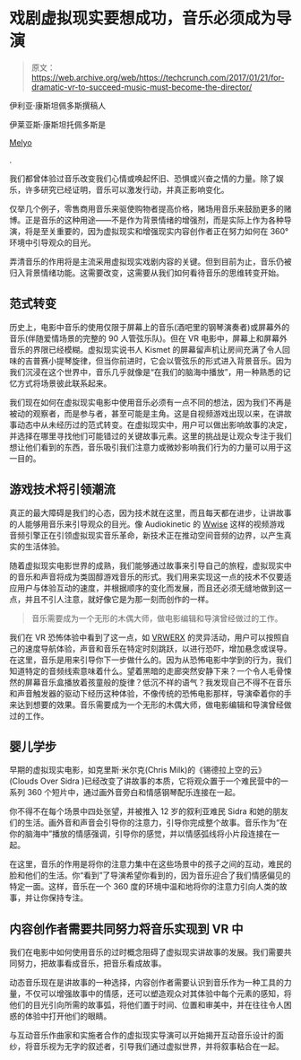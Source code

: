 # 戏剧虚拟现实要想成功，音乐必须成为导演

> 原文：<https://web.archive.org/web/https://techcrunch.com/2017/01/21/for-dramatic-vr-to-succeed-music-must-become-the-director/>

伊利亚·康斯坦佩多斯撰稿人

伊莱亚斯·康斯坦托佩多斯是

[Melyo](https://web.archive.org/web/20230328101319/http://www.melyo.io/)

.

我们都曾体验过音乐改变我们心情或唤起怀旧、恐惧或兴奋之情的力量。除了娱乐，许多研究已经证明，音乐可以激发行动，并真正影响变化。

仅举几个例子，零售商用音乐来驱使购物者提高价格，赌场用音乐来鼓励更多的赌博。正是音乐的这种用途——不是作为背景情绪的增强剂，而是实际上作为各种导演，将是至关重要的，因为虚拟现实和增强现实内容创作者正在努力如何在 360°环境中引导观众的目光。

弄清音乐的作用将是主流采用虚拟现实戏剧内容的关键。但到目前为止，音乐仍被归入背景情绪功能。这需要改变，这需要从我们如何看待音乐的思维转变开始。

## 范式转变

历史上，电影中音乐的使用仅限于屏幕上的音乐(酒吧里的钢琴演奏者)或屏幕外的音乐(伴随爱情场景的完整的 90 人管弦乐队)。但在 VR 电影中，屏幕上和屏幕外音乐的界限已经模糊。虚拟现实说书人 Kismet 的屏幕留声机让房间充满了令人回味的吉普赛小提琴旋律，但当你前进时，它会以管弦乐的形式进入背景音乐。因为我们沉浸在这个世界中，音乐几乎就像是“在我们的脑海中播放”，用一种熟悉的记忆方式将场景彼此联系起来。

我们现在如何在虚拟现实电影中使用音乐必须有一点不同的想法，因为我们不再是被动的观察者，而是参与者，甚至可能是主角。这是自视频游戏出现以来，在讲故事动态中从未经历过的范式转变。在虚拟现实中，用户可以做出影响故事的决定，并选择在哪里寻找他们可能错过的关键故事元素。这里的挑战是让观众专注于我们想让他们看到的东西，音乐吸引我们注意力或微妙影响我们行为的力量可以用于这一目的。

## 游戏技术将引领潮流

真正的最大障碍是我们的心态，因为技术就在这里，而且每天都在进步，让讲故事的人能够用音乐来引导观众的目光。像 Audiokinetic 的 [Wwise](https://web.archive.org/web/20230328101319/https://www.audiokinetic.com/products/wwise/) 这样的视频游戏音频引擎正在引领虚拟现实音乐革命，新技术正在推动空间音频的边界，以产生真实的生活体验。

随着虚拟现实电影世界的成熟，我们能够通过故事来引导自己的旅程，虚拟现实中的音乐和声音将成为类固醇游戏音乐的形式。我们用来实现这一点的技术不仅要适应用户与体验互动的速度，并根据顺序的变化而发展，而且还必须无缝地做到这一点，并且不引人注意，就好像它是为那一刻而创作的一样。

> 音乐需要成为一个无形的木偶大师，做电影编辑和导演曾经做过的工作。

我们在 VR 恐怖体验中看到了这一点，如 [VRWERX](https://web.archive.org/web/20230328101319/http://www.vrwerx.com/) 的灵异活动，用户可以按照自己的速度导航体验，声音和音乐在特定时刻跳跃，以进行恐吓，增加悬念或误导。在这里，音乐是用来引导你下一步做什么的。因为从恐怖电影中学到的行为，我们知道特定的音频线索意味着什么。望着黑暗的走廊突然安静下来？一个令人毛骨悚然的屏幕音乐盒播放着孩童般的旋律？低沉不祥的语气？我发现自己不得不在音乐和声音触发器的驱动下经历这种体验，不像传统的恐怖电影那样，导演牵着你的手来达到想要的效果。音乐需要成为一个无形的木偶大师，做电影编辑和导演曾经做过的工作。

## 婴儿学步

早期的虚拟现实电影，如克里斯·米尔克(Chris Milk)的《锡德拉上空的云》(Clouds Over Sidra )已经改变了讲故事的本质，它将观众置于一个难民营中的一系列 360 个短片中，通过画外音旁白和情感钢琴配乐连接在一起。

你不得不在每个场景中四处张望，并被推入 12 岁的叙利亚难民 Sidra 和她的朋友们的生活。画外音和声音会引导你的注意力，引导你完成整个故事。音乐作为“在你的脑海中”播放的情感强调，引导你的感觉，并以情感弧线将小片段连接在一起。

在这里，音乐的作用是将你的注意力集中在这些场景中的孩子之间的互动，难民的脸和他们的生活。你“看到”了导演希望你看到的，因为音乐迎合了我们情感偏见的特定一面。这样，音乐在一个 360 度的环境中温和地将你的注意力引向人类的故事，并让你保持专注。

## 内容创作者需要共同努力将音乐实现到 VR 中

我们在电影中如何使用音乐的过时概念阻碍了虚拟现实讲故事的发展。我们需要共同努力，把故事看成音乐，把音乐看成故事。

动态音乐现在是讲故事的一种选择，内容创作者需要认识到音乐作为一种工具的力量，不仅可以增强故事中的情感，还可以塑造观众对其体验中每个元素的感知，将他们的目光引向所需的故事弧，将他们置于时间、位置和审美中，并在往往令人困惑的体验中打开他们的眼睛。

与互动音乐作曲家和实施者合作的虚拟现实导演可以开始揭开互动音乐设计的面纱，将音乐视为无字的叙述者，引导我们通过虚拟世界，并将叙事粘合在一起。